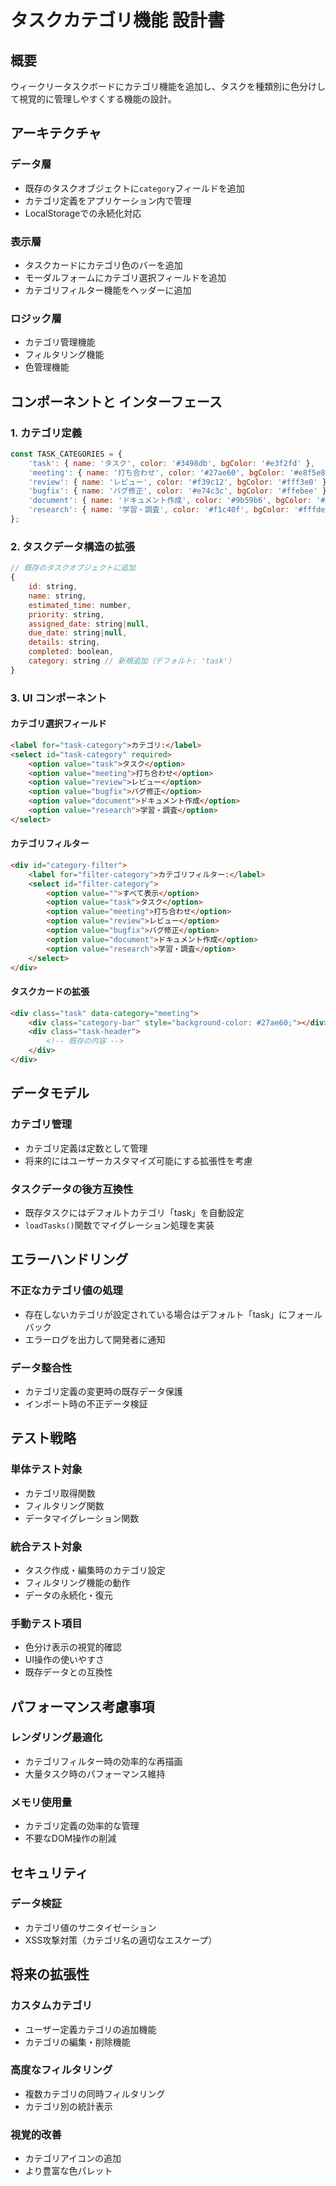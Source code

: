 # タスクカテゴリ機能 設計書

## 概要

ウィークリータスクボードにカテゴリ機能を追加し、タスクを種類別に色分けして視覚的に管理しやすくする機能の設計。

## アーキテクチャ

### データ層
- 既存のタスクオブジェクトに`category`フィールドを追加
- カテゴリ定義をアプリケーション内で管理
- LocalStorageでの永続化対応

### 表示層
- タスクカードにカテゴリ色のバーを追加
- モーダルフォームにカテゴリ選択フィールドを追加
- カテゴリフィルター機能をヘッダーに追加

### ロジック層
- カテゴリ管理機能
- フィルタリング機能
- 色管理機能

## コンポーネントと インターフェース

### 1. カテゴリ定義

```javascript
const TASK_CATEGORIES = {
    'task': { name: 'タスク', color: '#3498db', bgColor: '#e3f2fd' },
    'meeting': { name: '打ち合わせ', color: '#27ae60', bgColor: '#e8f5e8' },
    'review': { name: 'レビュー', color: '#f39c12', bgColor: '#fff3e0' },
    'bugfix': { name: 'バグ修正', color: '#e74c3c', bgColor: '#ffebee' },
    'document': { name: 'ドキュメント作成', color: '#9b59b6', bgColor: '#f3e5f5' },
    'research': { name: '学習・調査', color: '#f1c40f', bgColor: '#fffde7' }
};
```

### 2. タスクデータ構造の拡張

```javascript
// 既存のタスクオブジェクトに追加
{
    id: string,
    name: string,
    estimated_time: number,
    priority: string,
    assigned_date: string|null,
    due_date: string|null,
    details: string,
    completed: boolean,
    category: string // 新規追加（デフォルト: 'task'）
}
```

### 3. UI コンポーネント

#### カテゴリ選択フィールド
```html
<label for="task-category">カテゴリ:</label>
<select id="task-category" required>
    <option value="task">タスク</option>
    <option value="meeting">打ち合わせ</option>
    <option value="review">レビュー</option>
    <option value="bugfix">バグ修正</option>
    <option value="document">ドキュメント作成</option>
    <option value="research">学習・調査</option>
</select>
```

#### カテゴリフィルター
```html
<div id="category-filter">
    <label for="filter-category">カテゴリフィルター:</label>
    <select id="filter-category">
        <option value="">すべて表示</option>
        <option value="task">タスク</option>
        <option value="meeting">打ち合わせ</option>
        <option value="review">レビュー</option>
        <option value="bugfix">バグ修正</option>
        <option value="document">ドキュメント作成</option>
        <option value="research">学習・調査</option>
    </select>
</div>
```

#### タスクカードの拡張
```html
<div class="task" data-category="meeting">
    <div class="category-bar" style="background-color: #27ae60;"></div>
    <div class="task-header">
        <!-- 既存の内容 -->
    </div>
</div>
```

## データモデル

### カテゴリ管理
- カテゴリ定義は定数として管理
- 将来的にはユーザーカスタマイズ可能にする拡張性を考慮

### タスクデータの後方互換性
- 既存タスクにはデフォルトカテゴリ「task」を自動設定
- `loadTasks()`関数でマイグレーション処理を実装

## エラーハンドリング

### 不正なカテゴリ値の処理
- 存在しないカテゴリが設定されている場合はデフォルト「task」にフォールバック
- エラーログを出力して開発者に通知

### データ整合性
- カテゴリ定義の変更時の既存データ保護
- インポート時の不正データ検証

## テスト戦略

### 単体テスト対象
- カテゴリ取得関数
- フィルタリング関数
- データマイグレーション関数

### 統合テスト対象
- タスク作成・編集時のカテゴリ設定
- フィルタリング機能の動作
- データの永続化・復元

### 手動テスト項目
- 色分け表示の視覚的確認
- UI操作の使いやすさ
- 既存データとの互換性

## パフォーマンス考慮事項

### レンダリング最適化
- カテゴリフィルター時の効率的な再描画
- 大量タスク時のパフォーマンス維持

### メモリ使用量
- カテゴリ定義の効率的な管理
- 不要なDOM操作の削減

## セキュリティ

### データ検証
- カテゴリ値のサニタイゼーション
- XSS攻撃対策（カテゴリ名の適切なエスケープ）

## 将来の拡張性

### カスタムカテゴリ
- ユーザー定義カテゴリの追加機能
- カテゴリの編集・削除機能

### 高度なフィルタリング
- 複数カテゴリの同時フィルタリング
- カテゴリ別の統計表示

### 視覚的改善
- カテゴリアイコンの追加
- より豊富な色パレット